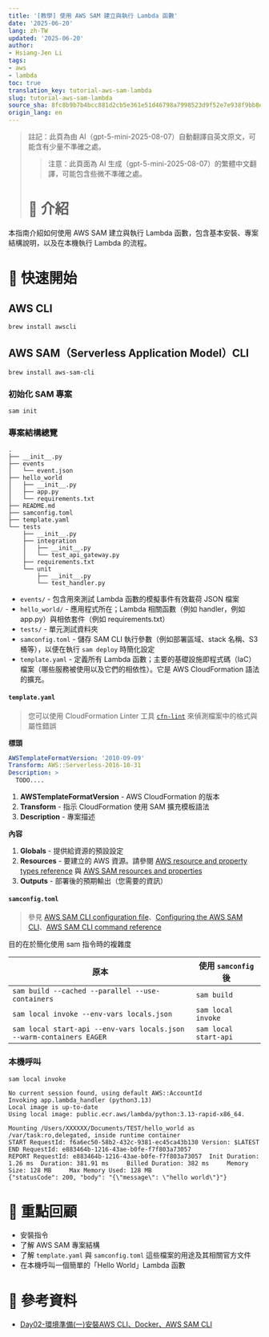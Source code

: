 ```yaml
---
title: '[教學] 使用 AWS SAM 建立與執行 Lambda 函數'
date: '2025-06-20'
lang: zh-TW
updated: '2025-06-20'
author:
- Hsiang-Jen Li
tags:
- aws
- lambda
toc: true
translation_key: tutorial-aws-sam-lambda
slug: tutorial-aws-sam-lambda
source_sha: 8fc8b9b7b4bcc881d2cb5e361e51d46798a7998523d9f52e7e938f9bb8e288db
origin_lang: en
---
```


> 註記：此頁為由 AI（gpt-5-mini-2025-08-07）自動翻譯自英文原文，可能含有少量不準確之處。
> 
> > 注意：此頁面為 AI 生成（gpt-5-mini-2025-08-07）的繁體中文翻譯，可能包含些微不準確之處。
> 
> # 📌 介紹

本指南介紹如何使用 AWS SAM 建立與執行 Lambda 函數，包含基本安裝、專案結構說明，以及在本機執行 Lambda 的流程。

<!-- more -->

# 🚀 快速開始

## AWS CLI

```shell
brew install awscli
```

## AWS SAM（Serverless Application Model）CLI

```shell
brew install aws-sam-cli
```

### 初始化 SAM 專案
```shell
sam init
```

### 專案結構總覽

```text
.
├── __init__.py
├── events
│   └── event.json
├── hello_world
│   ├── __init__.py
│   ├── app.py
│   └── requirements.txt
├── README.md
├── samconfig.toml
├── template.yaml
└── tests
    ├── __init__.py
    ├── integration
    │   ├── __init__.py
    │   └── test_api_gateway.py
    ├── requirements.txt
    └── unit
        ├── __init__.py
        └── test_handler.py
```

- `events/` - 包含用來測試 Lambda 函數的模擬事件有效載荷 JSON 檔案
- `hello_world/` - 應用程式所在；Lambda 相關函數（例如 handler，例如 app.py）與相依套件（例如 requirements.txt）
- `tests/` - 單元測試資料夾
- `samconfig.toml` - 儲存 SAM CLI 執行參數（例如部署區域、stack 名稱、S3 桶等），以便在執行 `sam deploy` 時簡化設定
- `template.yaml` - 定義所有 Lambda 函數；主要的基礎設施即程式碼（IaC）檔案（哪些服務被使用以及它們的相依性）。它是 AWS CloudFormation 語法的擴充。

#### `template.yaml`

> 您可以使用 CloudFormation Linter 工具 [`cfn-lint`](https://github.com/aws-cloudformation/cfn-lint) 來偵測檔案中的格式與屬性錯誤

**標頭**

```yaml
AWSTemplateFormatVersion: '2010-09-09'
Transform: AWS::Serverless-2016-10-31
Description: >
  TODO....
```
1. **AWSTemplateFormatVersion** - AWS CloudFormation 的版本
1. **Transform** - 指示 CloudFormation 使用 SAM 擴充模板語法
1. **Description** - 專案描述

**內容**

1. **Globals** - 提供給資源的預設設定
2. **Resources** - 要建立的 AWS 資源。請參閱 [AWS resource and property types reference](https://docs.aws.amazon.com/AWSCloudFormation/latest/TemplateReference/aws-template-resource-type-ref.html) 與 [AWS SAM resources and properties](https://docs.aws.amazon.com/serverless-application-model/latest/developerguide/sam-specification-resources-and-properties.html)
3. **Outputs** - 部署後的預期輸出（您需要的資訊）

#### `samconfig.toml`

> 參見 [AWS SAM CLI configuration file](https://docs.aws.amazon.com/serverless-application-model/latest/developerguide/serverless-sam-cli-config.html)、[Configuring the AWS SAM CLI](https://docs.aws.amazon.com/serverless-application-model/latest/developerguide/using-sam-cli-configure.html)、[AWS SAM CLI command reference](https://docs.aws.amazon.com/serverless-application-model/latest/developerguide/serverless-sam-cli-command-reference.html)

目的在於簡化使用 sam 指令時的複雜度

| 原本                                                                 | 使用 `samconfig` 後                  |
|---------------------------------------------------------------------|------------------------------------|
| `sam build --cached --parallel --use-containers`                    | `sam build`                        |
| `sam local invoke --env-vars locals.json`                           | `sam local invoke`                 |
| `sam local start-api --env-vars locals.json --warm-containers EAGER`| `sam local start-api`              |

### 本機呼叫

```shell
sam local invoke
```

```shell
No current session found, using default AWS::AccountId                                                       
Invoking app.lambda_handler (python3.13)                                                                    
Local image is up-to-date                                                                                  
Using local image: public.ecr.aws/lambda/python:3.13-rapid-x86_64.                                           
                                                                                                           
Mounting /Users/XXXXXX/Documents/TEST/hello_world as 
/var/task:ro,delegated, inside runtime container                                                            
START RequestId: f6a6ec50-58b2-432c-9381-ec45ca43b130 Version: $LATEST
END RequestId: e883464b-1216-43ae-b0fe-f7f803a73057
REPORT RequestId: e883464b-1216-43ae-b0fe-f7f803a73057  Init Duration: 1.26 ms  Duration: 381.91 ms     Billed Duration: 382 ms     Memory Size: 128 MB     Max Memory Used: 128 MB
{"statusCode": 200, "body": "{\"message\": \"hello world\"}"}
```

# 🔁 重點回顧

- 安裝指令
- 了解 AWS SAM 專案結構
- 了解 `template.yaml` 與 `samconfig.toml` 這些檔案的用途及其相關官方文件
- 在本機呼叫一個簡單的「Hello World」Lambda 函數

# 🔗 參考資料
- [Day02-環境準備(一)安裝AWS CLI、Docker、AWS SAM CLI](https://ithelp.ithome.com.tw/articles/10214954)
